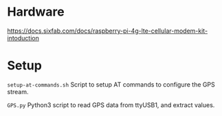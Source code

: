 # Hardware
https://docs.sixfab.com/docs/raspberry-pi-4g-lte-cellular-modem-kit-intoduction

# Setup

`setup-at-commands.sh`
Script to setup AT commands to configure the GPS stream.

`GPS.py`
Python3 script to read GPS data from ttyUSB1, and extract values.


